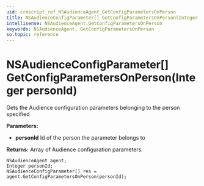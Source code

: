 ```yaml
---
uid: crmscript_ref_NSAudienceAgent_GetConfigParametersOnPerson
title: NSAudienceConfigParameter[] GetConfigParametersOnPerson(Integer personId)
intellisense: NSAudienceAgent.GetConfigParametersOnPerson
keywords: NSAudienceAgent, GetConfigParametersOnPerson
so.topic: reference
---
```


# NSAudienceConfigParameter[] GetConfigParametersOnPerson(Integer personId)

Gets the Audience configuration parameters belonging to the person specified

**Parameters:**
 - **personId** Id of the person the parameter belongs to

**Returns:** Array of Audience configuration parameters.

```crmscript
NSAudienceAgent agent;
Integer personId;
NSAudienceConfigParameter[] res = agent.GetConfigParametersOnPerson(personId);
```

